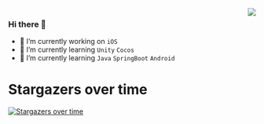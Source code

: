 <img align="right" src="https://github-readme-stats.vercel.app/api?username=guojunliu&count_private&show_icons=true&theme=radical&bg_color=DEG,DD5744,834687&title_color=ffffff&text_color=ffffff" />

### Hi there 👋

- 🔭 I’m currently working on `iOS`
- 🌱 I’m currently learning `Unity` `Cocos`
- 🌱 I’m currently learning `Java` `SpringBoot` `Android`

# Stargazers over time

[![Stargazers over time](https://starchart.cc/guojunliu/XYUUID.svg)](https://starchart.cc/guojunliu/XYUUID)
